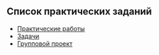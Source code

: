 ## Список практических заданий

  - [Практические работы](./01_practice_work/ReadMe.md)
  - [Задачи](./02_tasks/ReadMe.md)
  - [Групповой проект](./03_group_project/ReadMe.md)

